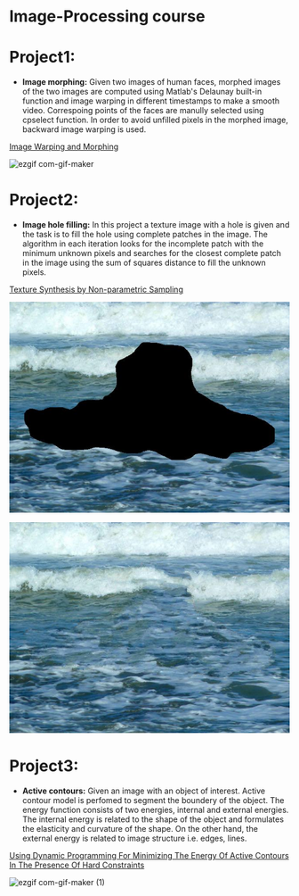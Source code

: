 # Image-Processing course

# Project1:

- **Image morphing:** Given two images of human faces, morphed images of the two images are computed using Matlab's Delaunay built-in function and image warping in different timestamps to make a smooth video.
Correspoing points of the faces are manully selected using cpselect function. In order to avoid unfilled pixels in the morphed image, backward image warping is used.

[Image Warping and Morphing](https://groups.csail.mit.edu/graphics/classes/CompPhoto06/html/lecturenotes/14_WarpMorph.pdf)


![ezgif com-gif-maker](https://user-images.githubusercontent.com/70694845/215874195-7da7ae65-6760-45f9-b4e0-c89901f123c4.gif)

# Project2:
- **Image hole filling:** In this project a texture image with a hole is given and the task is to fill the hole using complete patches in the image. The algorithm in each iteration looks for the incomplete patch with the minimum unknown pixels and searches for the closest complete patch in the image using the sum of squares distance to fill the unknown pixels.

[Texture Synthesis by Non-parametric Sampling](https://www2.eecs.berkeley.edu/Research/Projects/CS/vision/papers/efros-iccv99.pdf)

![alt text](https://github.com/parhameftekhar/Image-Processing/blob/main/Image%20hole%20filling/sea.jpg)

![alt text](https://github.com/parhameftekhar/Image-Processing/blob/main/Image%20hole%20filling/result.jpg)

# Project3:
- **Active contours:** Given an image with an object of interest. Active contour model is perfomed to segment the boundery of the object. The energy function consists of two energies, internal and external energies. The internal energy is related to the shape of the object and formulates the elasticity and curvature of the shape. On the other hand, the external energy is related to image structure i.e. edges, lines.

[Using Dynamic Programming For Minimizing The Energy Of Active Contours In The Presence Of Hard Constraints](https://pages.github.com/)


![ezgif com-gif-maker (1)](https://user-images.githubusercontent.com/70694845/215885259-c44fe879-22ee-4140-aa15-82ad12098281.gif)



